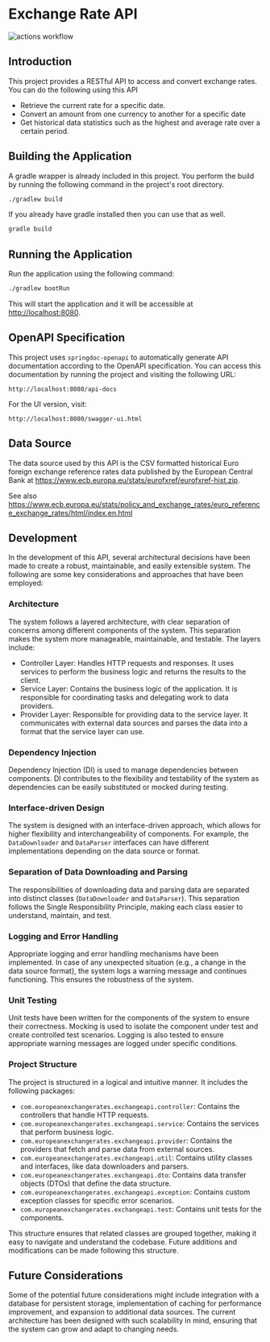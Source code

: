# Exchange Rate API

![actions workflow](https://github.com/donfiguerres/european-exchange-rate-api/actions/workflows/ci.yml/badge.svg)

## Introduction

This project provides a RESTful API to access and convert exchange rates. You
can do the following using this API

- Retrieve the current rate for a specific date.
- Convert an amount from one currency to another for a specific date
- Get historical data statistics such as the highest and average rate over
    a certain period.

## Building the Application

A gradle wrapper is already included in this project. You perform the build by
running the following command in the project's root directory.

```bash
./gradlew build
```

If you already have gradle installed then you can use that as well.

```bash
gradle build
```

## Running the Application

Run the application using the following command:

```bash
./gradlew bootRun
```

This will start the application and it will be accessible at
<http://localhost:8080>.

## OpenAPI Specification

This project uses `springdoc-openapi` to automatically generate API
documentation according to the OpenAPI specification. You can access this
documentation by running the project and visiting the following URL:

```text
http://localhost:8080/api-docs
```

For the UI version, visit:

```text
http://localhost:8080/swagger-ui.html
```

## Data Source

The data source used by this API is the CSV formatted historical Euro foreign
exchange reference rates data published by the European Central Bank at
<https://www.ecb.europa.eu/stats/eurofxref/eurofxref-hist.zip>.

See also
<https://www.ecb.europa.eu/stats/policy_and_exchange_rates/euro_reference_exchange_rates/html/index.en.html>

## Development

In the development of this API, several architectural decisions have been made
to create a robust, maintainable, and easily extensible system. The following
are some key considerations and approaches that have been employed:

### Architecture

The system follows a layered architecture, with clear separation of concerns
among different components of the system. This separation makes the system more
manageable, maintainable, and testable. The layers include:

- Controller Layer: Handles HTTP requests and responses. It uses services to
perform the business logic and returns the results to the client.
- Service Layer: Contains the business logic of the application. It is
responsible for coordinating tasks and delegating work to data providers.
- Provider Layer: Responsible for providing data to the service layer. It
communicates with external data sources and parses the data into a format that
the service layer can use.

### Dependency Injection

Dependency Injection (DI) is used to manage dependencies between components. DI
contributes to the flexibility and testability of the system as dependencies
can be easily substituted or mocked during testing.

### Interface-driven Design

The system is designed with an interface-driven approach, which allows for
higher flexibility and interchangeability of components. For example, the
`DataDownloader` and `DataParser` interfaces can have different implementations
depending on the data source or format.

### Separation of Data Downloading and Parsing

The responsibilities of downloading data and parsing data are separated into
distinct classes (`DataDownloader` and `DataParser`). This separation follows the
Single Responsibility Principle, making each class easier to understand,
maintain, and test.

### Logging and Error Handling

Appropriate logging and error handling mechanisms have been implemented. In
case of any unexpected situation (e.g., a change in the data source format),
the system logs a warning message and continues functioning. This ensures the
robustness of the system.

### Unit Testing

Unit tests have been written for the components of the system to ensure their
correctness. Mocking is used to isolate the component under test and create
controlled test scenarios. Logging is also tested to ensure appropriate warning
messages are logged under specific conditions.

### Project Structure

The project is structured in a logical and intuitive manner. It includes the
following packages:

- `com.europeanexchangerates.exchangeapi.controller`: Contains the controllers
    that handle HTTP requests.
- `com.europeanexchangerates.exchangeapi.service`: Contains the services that
    perform business logic.
- `com.europeanexchangerates.exchangeapi.provider`: Contains the providers that
    fetch and parse data from external sources.
- `com.europeanexchangerates.exchangeapi.util`: Contains utility classes and
    interfaces, like data downloaders and parsers.
- `com.europeanexchangerates.exchangeapi.dto`: Contains data transfer objects
    (DTOs) that define the data structure.
- `com.europeanexchangerates.exchangeapi.exception`: Contains custom exception
    classes for specific error scenarios.
- `com.europeanexchangerates.exchangeapi.test`: Contains unit tests for the
    components.

This structure ensures that related classes are grouped together, making it
easy to navigate and understand the codebase. Future additions and
modifications can be made following this structure.

## Future Considerations

Some of the potential future considerations might include integration with a
database for persistent storage, implementation of caching for performance
improvement, and expansion to additional data sources. The current architecture
has been designed with such scalability in mind, ensuring that the system can
grow and adapt to changing needs.
